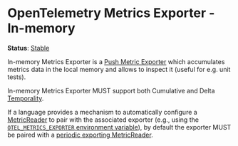 <!--- Hugo front matter used to generate the website version of this page:
linkTitle: In-memory
--->

# OpenTelemetry Metrics Exporter - In-memory

**Status**: [Stable](../../document-status.md)

In-memory Metrics Exporter is a [Push Metric
Exporter](../sdk.md#push-metric-exporter) which accumulates metrics data in the
local memory and allows to inspect it (useful for e.g. unit tests).

In-memory Metrics Exporter MUST support both Cumulative and Delta
[Temporality](../data-model.md#temporality).

If a language provides a mechanism to automatically configure a
[MetricReader](../sdk.md#metricreader) to pair with the associated
exporter (e.g., using the [`OTEL_METRICS_EXPORTER` environment
variable](../../configuration/sdk-environment-variables.md#exporter-selection)), by
default the exporter MUST be paired with a [periodic exporting
MetricReader](../sdk.md#periodic-exporting-metricreader).
